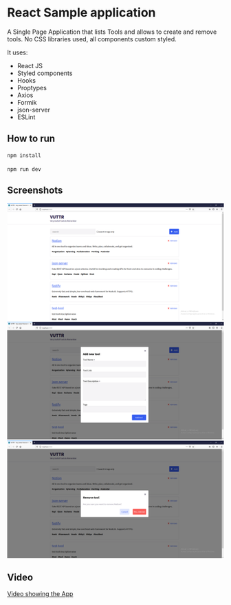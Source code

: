 # React Sample application

A Single Page Application that lists Tools and allows to create and remove tools. No CSS libraries used, all components custom styled.

It uses:

- React JS
- Styled components
- Hooks
- Proptypes
- Axios
- Formik
- json-server
- ESLint

## How to run

```
npm install

npm run dev
```

## Screenshots

![Screenshot 1](vuttr-home.png)
![Screenshot 2](vuttr-add.png)
![Screenshot 3](vuttr-remove.png)

## Video

[Video showing the App](https://youtu.be/uOVzQuI1IP0)
